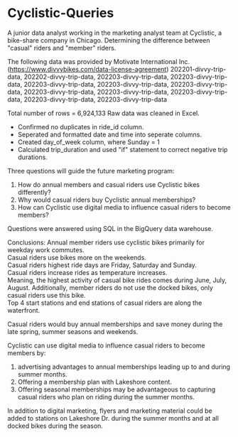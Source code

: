 # Cyclistic-Queries
A junior data analyst working in the marketing analyst team at Cyclistic, a bike-share company in Chicago. Determining the difference between "casual" riders and "member" riders.

The following data was provided by Motivate International Inc. (https://www.divvybikes.com/data-license-agreement)
202201-divvy-trip-data,
202202-divvy-trip-data,
202203-divvy-trip-data,
202203-divvy-trip-data,
202203-divvy-trip-data,
202203-divvy-trip-data,
202203-divvy-trip-data,
202203-divvy-trip-data,
202203-divvy-trip-data,
202203-divvy-trip-data,
202203-divvy-trip-data,
202203-divvy-trip-data

Total number of rows = 6,924,133
Raw data was cleaned in Excel.
- Confirmed no duplicates in ride_id column.
- Seperated and formatted date and time into seperate columns.
- Created day_of_week column, where Sunday = 1
- Calculated trip_duration and used "if" statement to correct negative trip durations.

Three questions will guide the future marketing program:
1. How do annual members and casual riders use Cyclistic bikes differently?
2. Why would casual riders buy Cyclistic annual memberships?
3. How can Cyclistic use digital media to influence casual riders to become members?

Questions were answered using SQL in the BigQuery data warehouse. 


Conclusions:
Annual member riders use cyclistic bikes primarily for weekday work commutes.  
Casual riders use bikes more on the weekends.  
Casual riders highest ride days are Friday, Saturday and Sunday.  
Casual riders increase rides as temperature increases.  
Meaning, the highest activity of casual bike rides comes during June, July, August.  Additionally, member riders do not use the docked bikes, only casual riders use this bike.  
Top 4 start stations and end stations of casual riders are along the waterfront.  

Casual riders would buy annual memberships and save money during the late spring, summer seasons and weekends.  

Cyclistic can use digital media to influence casual riders to become members by: 
1) advertising advantages to annual memberships leading up to and during summer months. 
2) Offering a membership plan with Lakeshore content.
3) Offering seasonal memberships may be advantageous to capturing casual riders who plan on riding during the summer months.

In addition to digital marketing, flyers and marketing material could be added to stations on Lakeshore Dr. during the summer months and at all docked bikes during the season.
